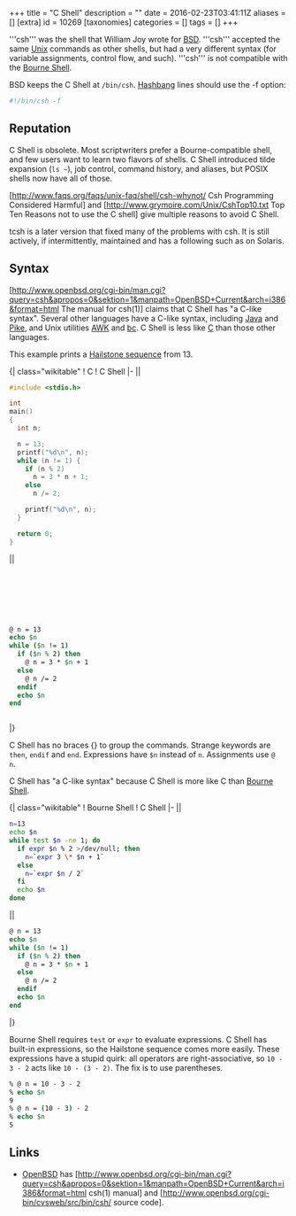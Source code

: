 +++
title = "C Shell"
description = ""
date = 2016-02-23T03:41:11Z
aliases = []
[extra]
id = 10269
[taxonomies]
categories = []
tags = []
+++

'''csh''' was the shell that William Joy wrote for [BSD](https://rosettacode.org/wiki/BSD). '''csh''' accepted the same [Unix](https://rosettacode.org/wiki/Unix) commands as other shells, but had a very different syntax (for variable assignments, control flow, and such). '''csh''' is not compatible with the [Bourne Shell](https://rosettacode.org/wiki/Bourne_Shell).

BSD keeps the C Shell at <code>/bin/csh</code>. [Hashbang](https://rosettacode.org/wiki/Hashbang) lines should use the -f option:


```csh
#!/bin/csh -f
```


## Reputation
C Shell is obsolete. Most scriptwriters prefer a Bourne-compatible shell, and few users want to learn two flavors of shells. C Shell introduced tilde expansion (<code>ls ~</code>), job control, command history, and aliases, but POSIX shells now have all of those.

[http://www.faqs.org/faqs/unix-faq/shell/csh-whynot/ Csh Programming Considered Harmful] and [http://www.grymoire.com/Unix/CshTop10.txt Top Ten Reasons not to use the C shell] give multiple reasons to avoid C Shell.

tcsh is a later version that fixed many of the problems with csh. It is still actively, if intermittently, maintained and has a following such as on Solaris.

## Syntax
[http://www.openbsd.org/cgi-bin/man.cgi?query=csh&apropos=0&sektion=1&manpath=OpenBSD+Current&arch=i386&format=html The manual for csh(1)] claims that C Shell has "a C-like syntax". Several other languages have a C-like syntax, including [Java](https://rosettacode.org/wiki/Java) and [Pike](https://rosettacode.org/wiki/Pike), and Unix utilities [AWK](https://rosettacode.org/wiki/AWK) and [bc](https://rosettacode.org/wiki/bc). C Shell is less like [C](https://rosettacode.org/wiki/C) than those other languages.

This example prints a [Hailstone sequence](https://rosettacode.org/wiki/Hailstone_sequence) from 13.

{| class="wikitable"
! C
! C Shell
|-
||
```c
#include <stdio.h>

int
main()
{
  int n;

  n = 13;
  printf("%d\n", n);
  while (n != 1) {
    if (n % 2)
      n = 3 * n + 1;
    else
      n /= 2;

    printf("%d\n", n);
  }

  return 0;
}
```

||
```csh







@ n = 13
echo $n
while ($n != 1)
  if ($n % 2) then
    @ n = 3 * $n + 1
  else
    @ n /= 2
  endif
  echo $n
end



```

|}

C Shell has no braces {} to group the commands. Strange keywords are <code>then</code>, <code>endif</code> and <code>end</code>. Expressions have <code>$n</code> instead of <code>n</code>. Assignments use <code>@ n</code>.

C Shell has "a C-like syntax" because C Shell is more like C than [Bourne Shell](https://rosettacode.org/wiki/Bourne_Shell).

{| class="wikitable"
! Bourne Shell
! C Shell
|-
||
```bash
n=13
echo $n
while test $n -ne 1; do
  if expr $n % 2 >/dev/null; then
    n=`expr 3 \* $n + 1`
  else
    n=`expr $n / 2`
  fi
  echo $n
done
```

||
```csh
@ n = 13
echo $n
while ($n != 1)
  if ($n % 2) then
    @ n = 3 * $n + 1
  else
    @ n /= 2
  endif
  echo $n
end
```

|}

Bourne Shell requires <code>test</code> or <code>expr</code> to evaluate expressions. C Shell has built-in expressions, so the Hailstone sequence comes more easily. These expressions have a stupid quirk: all operators are right-associative, so <code>10 - 3 - 2</code> acts like <code>10 - (3 - 2)</code>. The fix is to use parentheses.


```csh
% @ n = 10 - 3 - 2
% echo $n
9
% @ n = (10 - 3) - 2
% echo $n
5
```


## Links
* [OpenBSD](https://rosettacode.org/wiki/OpenBSD) has [http://www.openbsd.org/cgi-bin/man.cgi?query=csh&apropos=0&sektion=1&manpath=OpenBSD+Current&arch=i386&format=html csh(1) manual] and [http://www.openbsd.org/cgi-bin/cvsweb/src/bin/csh/ source code].

